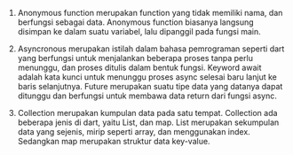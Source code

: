 1.  Anonymous function merupakan function yang tidak memiliki nama, dan berfungsi sebagai data. Anonymous function biasanya langsung disimpan ke dalam suatu variabel, lalu dipanggil pada fungsi main.

2. Asyncronous merupakan istilah dalam bahasa pemrograman seperti dart yang berfungsi untuk menjalankan beberapa proses tanpa perlu menunggu, dan proses ditulis dalam bentuk fungsi. Keyword await adalah kata kunci untuk menunggu proses async selesai baru lanjut ke baris selanjutnya. Future merupakan suatu tipe data yang datanya dapat ditunggu dan berfungsi untuk membawa data return dari fungsi async.

3. Collection merupakan kumpulan data pada satu tempat. Collection ada beberapa jenis di dart, yaitu List, dan map. List merupakan sekumpulan data yang sejenis, mirip seperti array, dan menggunakan index. Sedangkan map merupakan struktur data key-value.